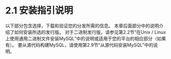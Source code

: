 # 2.1 安装指引说明
以下部分包含选择，下载和验证您的分发所需的信息。 本章后面部分中的说明介绍了如何安装所选的发行版。 对于二进制发行版，请参见第2.2节“在Unix / Linux上使用通用二进制文件安装MySQL”中的说明或适用于您的平台的相应部分（如果有）。 要从源代码构建MySQL，请使用第2.9节“从源代码安装MySQL”中的说明。